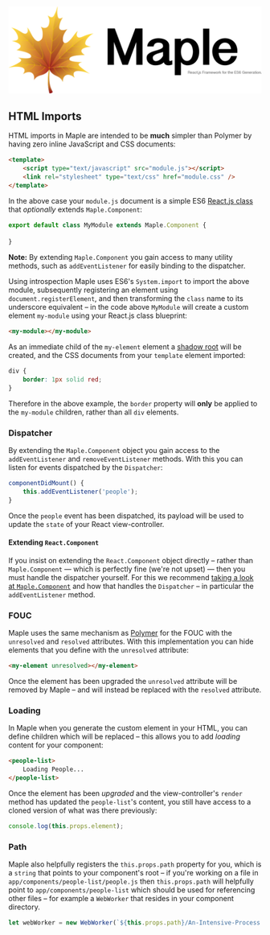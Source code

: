 ![Maple.js](logo.png)

## HTML Imports

HTML imports in Maple are intended to be **much** simpler than Polymer by having zero inline JavaScript and CSS documents:

```html
<template>
    <script type="text/javascript" src="module.js"></script>
    <link rel="stylesheet" type="text/css" href="module.css" />
</template>
```

In the above case your `module.js` document is a simple ES6 [React.js class](https://facebook.github.io/react/docs/tutorial.html) that *optionally* extends `Maple.Component`:

```javascript
export default class MyModule extends Maple.Component {

}
```

**Note:** By extending `Maple.Component` you gain access to many utility methods, such as `addEventListener` for easily binding to the dispatcher.

Using introspection Maple uses ES6's `System.import` to import the above module, subsequently registering an element using `document.registerElement`, and then transforming the `class` name to its underscore equivalent &ndash; in the code above `MyModule` will create a custom element `my-module` using your React.js class blueprint:

```html
<my-module></my-module>
```

As an immediate child of the `my-element` element a [shadow root](https://w3c.github.io/webcomponents/spec/shadow/) will be created, and the CSS documents from your `template` element imported:

```css
div {
    border: 1px solid red;
}
```

Therefore in the above example, the `border` property will **only** be applied to the `my-module` children, rather than all `div` elements.

### Dispatcher

By extending the `Maple.Component` object you gain access to the `addEventListener` and `removeEventListener` methods. With this you can listen for events dispatched by the `Dispatcher`:

```javascript
componentDidMount() {
    this.addEventListener('people');
}
```

Once the `people` event has been dispatched, its payload will be used to update the `state` of your React view-controller.

#### Extending `React.Component`

If you insist on extending the `React.Component` object directly &ndash; rather than `Maple.Component` &mdash; which is perfectly fine (we're not upset) &mdash; then you must handle the dispatcher yourself. For this we recommend [taking a look at `Maple.Component`](https://github.com/Wildhoney/Maple.js/blob/master/src/components/Dispatcher.js) and how that handles the `Dispatcher` &ndash; in particular the `addEventListener` method.

### FOUC

Maple uses the same mechanism as [Polymer](https://www.polymer-project.org/0.5/docs/polymer/styling.html) for the FOUC with the `unresolved` and `resolved` attributes. With this implementation you can hide elements that you define with the `unresolved` attribute:

```html
<my-element unresolved></my-element>
```

Once the element has been upgraded the `unresolved` attribute will be removed by Maple &ndash; and will instead be replaced with the `resolved` attribute.

### Loading

In Maple when you generate the custom element in your HTML, you can define children which will be replaced &ndash; this allows you to add *loading* content for your component:

```html
<people-list>
    Loading People...
</people-list>
```

Once the element has been *upgraded* and the view-controller's `render` method has updated the `people-list`'s content, you still have access to a cloned version of what was there previously:

```javascript
console.log(this.props.element);
```

### Path

Maple also helpfully registers the `this.props.path` property for you, which is a `string` that points to your component's root &ndash; if you're working on a file in `app/components/people-list/people.js` then `this.props.path` will helpfully point to `app/components/people-list` which should be used for referencing other files &ndash; for example a `WebWorker` that resides in your component directory.

```javascript
let webWorker = new WebWorker(`${this.props.path}/An-Intensive-Process.js`);
```